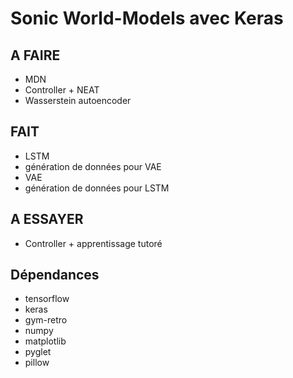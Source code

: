 # Sonic World-Models avec Keras

## A FAIRE

- MDN
- Controller + NEAT
- Wasserstein autoencoder

## FAIT

- LSTM
- génération de données pour VAE
- VAE
- génération de données pour LSTM

## A ESSAYER

- Controller + apprentissage tutoré

## Dépendances

- tensorflow
- keras
- gym-retro
- numpy
- matplotlib
- pyglet
- pillow
